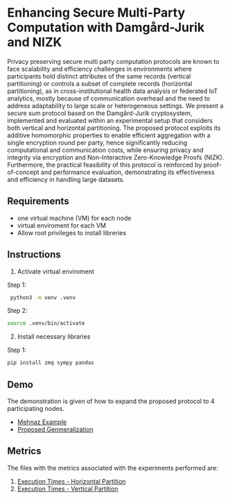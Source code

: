 # Enhancing Secure Multi-Party Computation with Damgård-Jurik and NIZK

Privacy preserving secure multi party computation protocols are known to face scalability and efficiency challenges in environments where participants hold distinct attributes of the same records (vertical partitioning) or controls a subset of complete records (horizontal partitioning), as in cross-institutional health data analysis or federated IoT analytics, mostly because of communication overhead and the need to address adaptability to large scale or heterogeneous settings. We present a secure sum protocol based on the 
Damgård-Jurik cryptosystem, implemented and evaluated within an experimental setup that considers both vertical and horizontal partitioning. The proposed protocol exploits its additive homomorphic properties to enable efficient aggregation with a single encryption 
round per party, hence significantly reducing computational and communication costs, while ensuring privacy and integrity via encryption and Non-Interactive Zero-Knowledge Proofs (NIZK). Furthermore, the practical feasibility of this protocol is reinforced by proof-of-concept and performance evaluation, demonstrating its effectiveness and efficiency in handling large datasets.


## Requirements

- one virtual machine (VM) for each node
- virtual enviroment for each VM
- Allow root privileges to install libreries

## Instructions

1. Activate virtual enviroment

Step 1:
```bash
 python3 -m venv .venv
```
Step 2:
```bash
source .venv/bin/activate
```

2. Install necessary libraries 

Step 1: 
```bash
pip install zmq sympy pandas
```


## Demo
The demonstration is given of how to expand the proposed protocol to 4 participating nodes.

- [Mehnaz Example](Mehnaz.zip)
- [Proposed Genmeralization](Proposed_Generalization.zip)


## Metrics

The files with the metrics associated with the experiments performed are:

1. [Execution Times - Horizontal Partition](Execution_Times-Horizontal_Partition.xlsx)
2. [Execution Times - Vertical Partition](Execution_Times-Vertical_Partition.xlsx)
